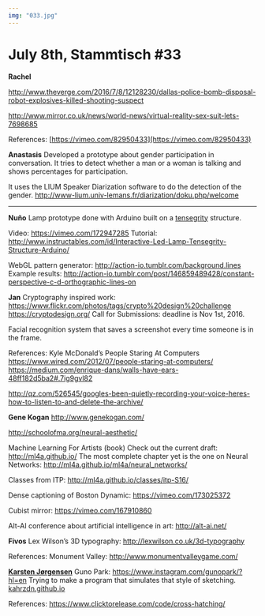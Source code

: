 ```yaml
---
img: "033.jpg"
---
```


# **July 8th, Stammtisch #33**

**Rachel**

http://www.theverge.com/2016/7/8/12128230/dallas-police-bomb-disposal-robot-explosives-killed-shooting-suspect

http://www.mirror.co.uk/news/world-news/virtual-reality-sex-suit-lets-7698685

References:
[https://vimeo.com/82950433](https://vimeo.com/82950433)

**Anastasis**
Developed a prototype about gender participation in conversation. It tries to detect whether a man or a woman is talking and shows percentages for participation.

It uses the LIUM Speaker Diarization software to do the detection of the gender.
http://www-lium.univ-lemans.fr/diarization/doku.php/welcome



----------


**Nuño**
Lamp prototype done with Arduino built on a [tensegrity](http://www.tensegriteit.nl/e-simple.html) structure. 

Video: https://vimeo.com/172947285
Tutorial: http://www.instructables.com/id/Interactive-Led-Lamp-Tensegrity-Structure-Arduino/

WebGL pattern generator: http://action-io.tumblr.com/background.lines
Example results: http://action-io.tumblr.com/post/146859489428/constant-perspective-c-d-orthographic-lines-on

**Jan**
Cryptography inspired work: https://www.flickr.com/photos/tags/crypto%20design%20challenge
https://cryptodesign.org/
Call for Submissions: deadline is Nov 1st, 2016.

Facial recognition system that saves a screenshot every time someone is in the frame.

References:
Kyle McDonald’s People Staring At Computers
https://www.wired.com/2012/07/people-staring-at-computers/
https://medium.com/enrique-dans/walls-have-ears-48ff182d5ba2#.7ig9gvl82

http://qz.com/526545/googles-been-quietly-recording-your-voice-heres-how-to-listen-to-and-delete-the-archive/


**Gene Kogan**
http://www.genekogan.com/

http://schoolofma.org/neural-aesthetic/

Machine Learning For Artists (book)
Check out the current draft: http://ml4a.github.io/
The most complete chapter yet is the one on Neural Networks: http://ml4a.github.io/ml4a/neural_networks/

Classes from ITP: http://ml4a.github.io/classes/itp-S16/

Dense captioning of Boston Dynamic: https://vimeo.com/173025372

Cubist mirror: https://vimeo.com/167910860

Alt-AI conference about artificial intelligence in art: http://alt-ai.net/

**Fivos**
Lex Wilson’s 3D typography: http://lexwilson.co.uk/3d-typography

References:
Monument Valley: http://www.monumentvalleygame.com/

[**Karsten Jørgensen**](https://twitter.com/kahrzdn)
Guno Park: https://www.instagram.com/gunopark/?hl=en
Trying to make a program that simulates that style of sketching.
[kahrzdn.github.io](https://kahrzdn.github.io/)

References:
https://www.clicktorelease.com/code/cross-hatching/


